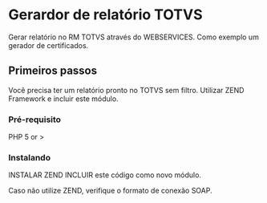 # Gerardor de relatório TOTVS

Gerar relatório no RM TOTVS através do WEBSERVICES.
Como exemplo um gerador de certificados.

## Primeiros passos

Você precisa ter um relatório pronto no TOTVS sem filtro.
Utilizar ZEND Framework e incluir este módulo.

### Pré-requisito

PHP 5 or >

### Instalando

INSTALAR ZEND
INCLUIR este código como novo módulo.

Caso não utilize ZEND, verifique o formato de conexão SOAP.